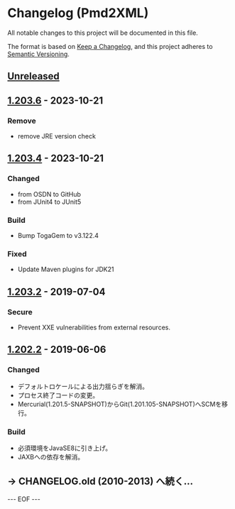 # Changelog (Pmd2XML)
All notable changes to this project will be documented in this file.

The format is based on [Keep a Changelog](https://keepachangelog.com/en/1.0.0/),
and this project adheres to [Semantic Versioning](https://semver.org/spec/v2.0.0.html).


## [Unreleased]


## [1.203.6] - 2023-10-21

### Remove
- remove JRE version check


## [1.203.4] - 2023-10-21

### Changed
- from OSDN to GitHub
- from JUnit4 to JUnit5

### Build
- Bump TogaGem to v3.122.4

### Fixed
- Update Maven plugins for JDK21


## [1.203.2] - 2019-07-04

### Secure
- Prevent XXE vulnerabilities from external resources.


## [1.202.2] - 2019-06-06

### Changed
- デフォルトロケールによる出力揺らぎを解消。
- プロセス終了コードの変更。
- Mercurial(1.201.5-SNAPSHOT)からGit(1.201.105-SNAPSHOT)へSCMを移行。

### Build
- 必須環境をJavaSE8に引き上げ。
- JAXBへの依存を解消。


## → CHANGELOG.old (2010-2013) へ続く…


[Unreleased]: https://github.com/olyutorskii/Pmd2XML/compare/v1.203.6...HEAD
[1.203.6]: https://github.com/olyutorskii/Pmd2XML/compare/release-1.203.4...v1.203.6
[1.203.4]: https://github.com/olyutorskii/Pmd2XML/compare/release-1.203.2...v1.203.4
[1.203.2]: https://github.com/olyutorskii/Pmd2XML/compare/release-1.202.2...release-1.203.2
[1.202.2]: https://github.com/olyutorskii/Pmd2XML/releases/tag/release-1.202.2


--- EOF ---
